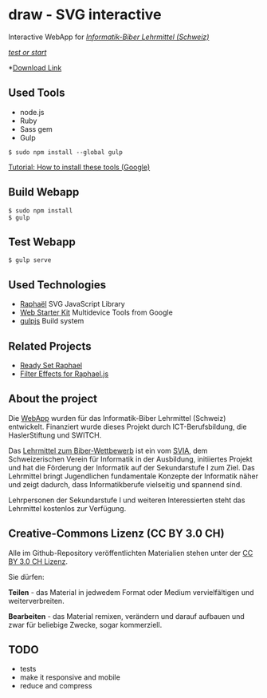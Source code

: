 draw - SVG interactive
======================

Interactive WebApp for  *[Informatik-Biber Lehrmittel (Schweiz)](http://informatik-biber.ch/lehrmittel/)*

*[test or start](http://mgje.github.io/draw/)*

*[Download Link](https://github.com/mgje/draw/archive/gh-pages.zip)


## Used Tools
- node.js
- Ruby
- Sass gem
- Gulp

```
$ sudo npm install --global gulp
```


[Tutorial: How to install these tools (Google)](https://developers.google.com/web/fundamentals/tools/setup/setup_kit)

## Build  Webapp

```
$ sudo npm install
$ gulp
```

## Test Webapp

```
$ gulp serve
```

## Used Technologies

- [Raphaël](http://raphaeljs.com/) SVG JavaScript Library
- [Web Starter Kit](https://developers.google.com/web/fundamentals/tools/) Multidevice Tools from Google
- [gulpjs](https://github.com/gulpjs/gulp) Build system

## Related Projects

- [Ready Set Raphael](http://www.readysetraphael.com/)
- [Filter Effects for Raphael.js](http://chrismichaelscott.github.io/fraphael/)

## About the project

Die [WebApp](http://mgje.github.io/draw/) wurden für das Informatik-Biber Lehrmittel (Schweiz)
entwickelt. Finanziert wurde dieses Projekt durch ICT-Berufsbildung, die HaslerStiftung und SWITCH.

Das [Lehrmittel zum Biber-Wettbewerb](http://informatik-biber.ch/lehrmittel/) ist ein vom [SVIA](http://svia-ssie-ssii.ch/), dem Schweizerischen Verein für Informatik in der Ausbildung, initiiertes Projekt und hat die Förderung der Informatik auf der Sekundarstufe I zum Ziel.
Das Lehrmittel bringt Jugendlichen fundamentale Konzepte der Informatik näher und zeigt dadurch, dass Informatikberufe vielseitig und spannend sind. 


Lehrpersonen der Sekundarstufe I und weiteren Interessierten steht das Lehrmittel kostenlos zur Verfügung.


## Creative-Commons Lizenz (CC BY 3.0 CH)

Alle im Github-Repository veröffentlichten Materialien stehen unter der [CC BY 3.0 CH Lizenz](http://creativecommons.org/licenses/by/3.0/ch/).

Sie dürfen:

**Teilen** - das Material in jedwedem Format oder Medium vervielfältigen und weiterverbreiten.

**Bearbeiten** - das Material remixen, verändern und darauf aufbauen und zwar für beliebige Zwecke, sogar kommerziell.

## TODO
- tests
- make it responsive and mobile
- reduce and compress





